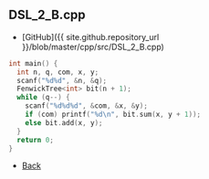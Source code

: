 ## DSL_2_B.cpp

- [GitHub]({{ site.github.repository_url }}/blob/master/cpp/src/DSL_2_B.cpp)

```cpp
int main() {
  int n, q, com, x, y;
  scanf("%d%d", &n, &q);
  FenwickTree<int> bit(n + 1);
  while (q--) {
    scanf("%d%d%d", &com, &x, &y);
    if (com) printf("%d\n", bit.sum(x, y + 1));
    else bit.add(x, y);
  }
  return 0;
}
```

- [Back](../../..)
